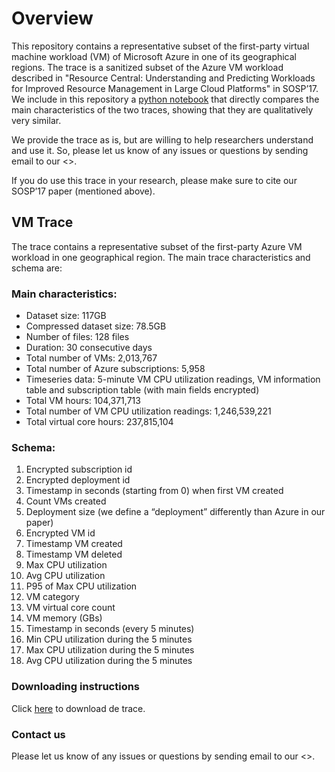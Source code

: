 # Overview


This repository contains a representative subset of the first-party virtual machine workload (VM) of Microsoft Azure in one of its geographical regions.  The trace is a sanitized subset of the Azure VM workload described in "Resource Central: Understanding and Predicting Workloads for Improved Resource Management in Large Cloud Platforms" in SOSP’17.  We include in this repository a [python notebook](https://github.com/Azure/AzurePublicDataset/blob/master/analysis/Azure%20Public%20Dataset%20-%20Trace%20Analysis.ipynb) that directly compares the main characteristics of the two traces, showing that they are qualitatively very similar.

We provide the trace as is, but are willing to help researchers understand and use it.  So, please let us know of any issues or questions by sending email to our <<mailing list>>.

If you do use this trace in your research, please make sure to cite our SOSP’17 paper (mentioned above).

## VM Trace
The trace contains a representative subset of the first-party Azure VM workload in one geographical region.  The main trace characteristics and schema are:

### Main characteristics:
*	Dataset size: 117GB
*	Compressed dataset size: 78.5GB
*	Number of files: 128 files
*	Duration: 30 consecutive days
*	Total number of VMs: 2,013,767
*	Total number of Azure subscriptions: 5,958
*	Timeseries data: 5-minute VM CPU utilization readings, VM information table and subscription table (with main fields encrypted)
*	Total VM hours: 104,371,713
*	Total number of VM CPU utilization readings: 1,246,539,221
*	Total virtual core hours: 237,815,104


### Schema:
1.	Encrypted subscription id
2.	Encrypted deployment id 
3.	Timestamp in seconds (starting from 0) when first VM created
4.	Count VMs created
5.	Deployment size (we define a “deployment” differently than Azure in our paper)
6.	Encrypted VM id
7.	Timestamp VM created
8.	Timestamp VM deleted
9.	Max CPU utilization
10.	Avg CPU utilization
11.	P95 of Max CPU utilization
12.	VM category
13.	VM virtual core count
14.	VM memory (GBs)
15.	Timestamp in seconds (every 5 minutes)
16.	Min CPU utilization during the 5 minutes
17.	Max CPU utilization during the 5 minutes
18.	Avg CPU utilization during the 5 minutes

### Downloading instructions
Click [here](https://soon.to.be.released.com) to download de trace.


### Contact us
Please let us know of any issues or questions by sending email to our <<mailing list>>.

